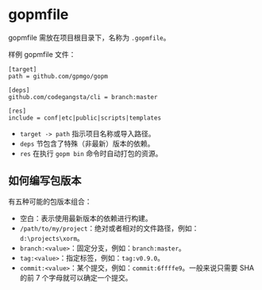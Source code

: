 gopmfile
========

gopmfile 需放在项目根目录下，名称为 `.gopmfile`。

样例 gopmfile 文件：

    [target]
	path = github.com/gpmgo/gopm
	
	[deps]
	github.com/codegangsta/cli = branch:master
	
	[res]
	include = conf|etc|public|scripts|templates

- `target -> path` 指示项目名称或导入路径。
- `deps` 节包含了特殊（非最新）版本的依赖。
- `res` 在执行 `gopm bin` 命令时自动打包的资源。

## 如何编写包版本

有五种可能的包版本组合：

- 空白：表示使用最新版本的依赖进行构建。
- `/path/to/my/project`：绝对或者相对的文件路径，例如：`d:\projects\xorm`。
- `branch:<value>`：固定分支，例如：`branch:master`。
- `tag:<value>`：指定标签，例如：`tag:v0.9.0`。
- `commit:<value>`：某个提交，例如：`commit:6ffffe9`。一般来说只需要 SHA 的前 7 个字母就可以确定一个提交。